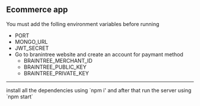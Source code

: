 ## Ecommerce app

<p>You must add the folling environment variables before running</p>
<ul>
    <li>PORT</li>
    <li>MONGO_URL</li>
    <li>JWT_SECRET</li>
    <li>Go to branintree website and create an account for paymant method
        <ul>
            <li>BRAINTREE_MERCHANT_ID</li>
            <li>BRAINTREE_PUBLIC_KEY</li>
            <li>BRAINTREE_PRIVATE_KEY</li>
        </ul>
    </li>
</ul>
<hr>
<p>install all the dependencies using `npm i' and after that run the server using `npm start`</p>
